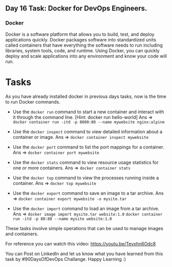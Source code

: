## Day 16 Task: Docker for DevOps Engineers.


### Docker
 Docker is a software platform that allows you to build, test, and deploy applications quickly. Docker packages software into standardized units called containers that have everything the software needs to run including libraries, system tools, code, and runtime. Using Docker, you can quickly deploy and scale applications into any environment and know your code will run.

# Tasks

 As you have already installed docker in previous days tasks, now is the time to run Docker commands.

- Use the `docker run` command to start a new container and interact with it through the command line. [Hint: docker run hello-world]
Ans => `docker container run -itd -p 8000:80 --name mywebsite nginx:alpine`
- Use the `docker inspect` command to view detailed information about a container or image.
Ans => `docker container inspect mywebsite`

- Use the `docker port` command to list the port mappings for a container.
Ans => `docker container port mywebsite`

- Use the `docker stats` command to view resource usage statistics for one or more containers.
Ans => `docker container stats`

- Use the `docker top` command to view the processes running inside a container.
Ans => `docker top mywebsite`

- Use the `docker export` command to save an image to a tar archive.
Ans => `docker container export mywebsite -o mysite.tar`

- Use the `docker import` command to load an image from a tar archive.
Ans => `docker image import mysite.tar website:1.0`
        `docker container run -itd -p 80:80 --name mysite website:1.0`

These tasks involve simple operations that can be used to manage images and containers. 

For reference you can watch this video:
https://youtu.be/Tevxhn6Odc8

You can Post on LinkedIn and let us know what you have learned from this task by #90DaysOfDevOps Challange. Happy Learning :)